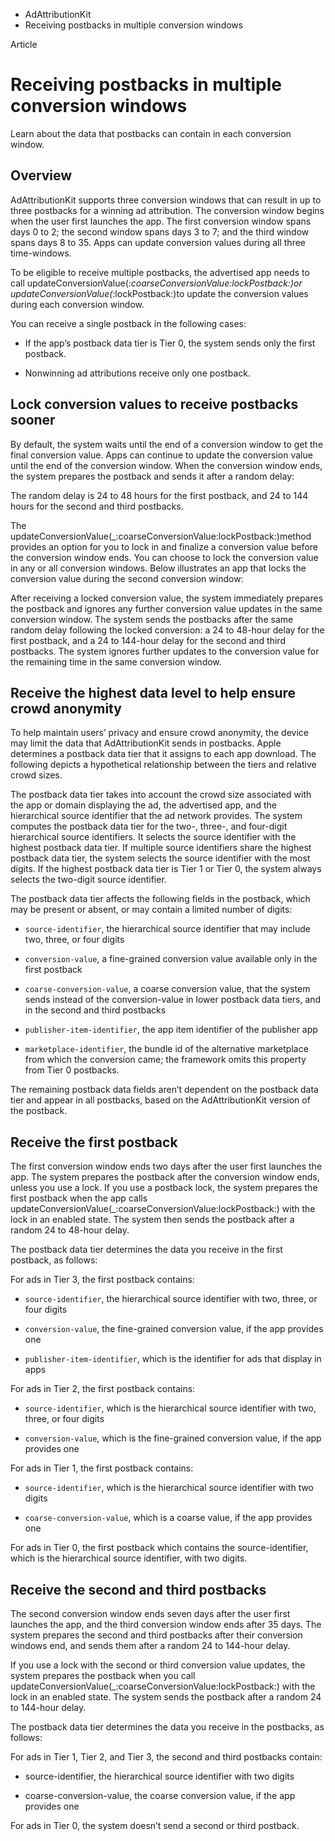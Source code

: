 

- AdAttributionKit
-  Receiving postbacks in multiple conversion windows 

Article

# Receiving postbacks in multiple conversion windows

Learn about the data that postbacks can contain in each conversion window.

## Overview

AdAttributionKit supports three conversion windows that can result in up to three postbacks for a winning ad attribution. The conversion window begins when the user first launches the app. The first conversion window spans days 0 to 2; the second window spans days 3 to 7; and the third window spans days 8 to 35. Apps can update conversion values during all three time-windows.

To be eligible to receive multiple postbacks, the advertised app needs to call updateConversionValue(_:coarseConversionValue:lockPostback:)or updateConversionValue(_:lockPostback:)to update the conversion values during each conversion window.

You can receive a single postback in the following cases:

- If the app’s postback data tier is Tier 0, the system sends only the first postback.

- Nonwinning ad attributions receive only one postback.

## Lock conversion values to receive postbacks sooner

By default, the system waits until the end of a conversion window to get the final conversion value. Apps can continue to update the conversion value until the end of the conversion window. When the conversion window ends, the system prepares the postback and sends it after a random delay:

The random delay is 24 to 48 hours for the first postback, and 24 to 144 hours for the second and third postbacks.

The updateConversionValue(_:coarseConversionValue:lockPostback:)method provides an option for you to lock in and finalize a conversion value before the conversion window ends. You can choose to lock the conversion value in any or all conversion windows. Below illustrates an app that locks the conversion value during the second conversion window:

After receiving a locked conversion value, the system immediately prepares the postback and ignores any further conversion value updates in the same conversion window. The system sends the postbacks after the same random delay following the locked conversion: a 24 to 48-hour delay for the first postback, and a 24 to 144-hour delay for the second and third postbacks. The system ignores further updates to the conversion value for the remaining time in the same conversion window.

## Receive the highest data level to help ensure crowd anonymity

To help maintain users’ privacy and ensure crowd anonymity, the device may limit the data that AdAttributionKit sends in postbacks. Apple determines a postback data tier that it assigns to each app download. The following depicts a hypothetical relationship between the tiers and relative crowd sizes.

The postback data tier takes into account the crowd size associated with the app or domain displaying the ad, the advertised app, and the hierarchical source identifier that the ad network provides. The system computes the postback data tier for the two-, three-, and four-digit hierarchical source identifiers. It selects the source identifier with the highest postback data tier. If multiple source identifiers share the highest postback data tier, the system selects the source identifier with the most digits. If the highest postback data tier is Tier 1 or Tier 0, the system always selects the two-digit source identifier.

The postback data tier affects the following fields in the postback, which may be present or absent, or may contain a limited number of digits:

- `source-identifier`, the hierarchical source identifier that may include two, three, or four digits

- `conversion-value`, a fine-grained conversion value available only in the first postback

- `coarse-conversion-value`, a coarse conversion value, that the system sends instead of the conversion-value in lower postback data tiers, and in the second and third postbacks

- `publisher-item-identifier`, the app item identifier of the publisher app

- `marketplace-identifier`, the bundle id of the alternative marketplace from which the conversion came; the framework omits this property from Tier 0 postbacks.

The remaining postback data fields aren’t dependent on the postback data tier and appear in all postbacks, based on the AdAttributionKit version of the postback.

## Receive the first postback

The first conversion window ends two days after the user first launches the app. The system prepares the postback after the conversion window ends, unless you use a lock. If you use a postback lock, the system prepares the first postback when the app calls updateConversionValue(_:coarseConversionValue:lockPostback:) with the lock in an enabled state. The system then sends the postback after a random 24 to 48-hour delay.

The postback data tier determines the data you receive in the first postback, as follows:

For ads in Tier 3, the first postback contains:

- `source-identifier`, the hierarchical source identifier with two, three, or four digits

- `conversion-value`, the fine-grained conversion value, if the app provides one

- `publisher-item-identifier`, which is the identifier for ads that display in apps

For ads in Tier 2, the first postback contains:

- `source-identifier`, which is the hierarchical source identifier with two, three, or four digits

- `conversion-value`, which is the fine-grained conversion value, if the app provides one

For ads in Tier 1, the first postback contains:

- `source-identifier`, which is the hierarchical source identifier with two digits

- `coarse-conversion-value`, which is a coarse value, if the app provides one

For ads in Tier 0, the first postback which contains the source-identifier, which is the hierarchical source identifier, with two digits.

## Receive the second and third postbacks

The second conversion window ends seven days after the user first launches the app, and the third conversion window ends after 35 days. The system prepares the second and third postbacks after their conversion windows end, and sends them after a random 24 to 144-hour delay.

If you use a lock with the second or third conversion value updates, the system prepares the postback when you call updateConversionValue(_:coarseConversionValue:lockPostback:) with the lock in an enabled state. The system sends the postback after a random 24 to 144-hour delay.

The postback data tier determines the data you receive in the postbacks, as follows:

For ads in Tier 1, Tier 2, and Tier 3, the second and third postbacks contain:

- source-identifier, the hierarchical source identifier with two digits

- coarse-conversion-value, the coarse conversion value, if the app provides one

For ads in Tier 0, the system doesn’t send a second or third postback.

